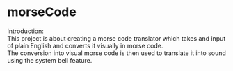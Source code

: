 # morseCode
Introduction:  
This project is about creating a morse code translator which takes and input of plain English and converts it visually in morse code.  
The conversion into visual morse code is then used to translate it into sound using the system bell feature.  
